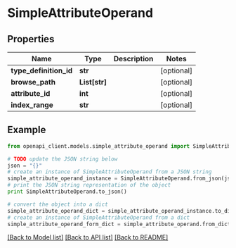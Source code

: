 # SimpleAttributeOperand


## Properties
Name | Type | Description | Notes
------------ | ------------- | ------------- | -------------
**type_definition_id** | **str** |  | [optional] 
**browse_path** | **List[str]** |  | [optional] 
**attribute_id** | **int** |  | [optional] 
**index_range** | **str** |  | [optional] 

## Example

```python
from openapi_client.models.simple_attribute_operand import SimpleAttributeOperand

# TODO update the JSON string below
json = "{}"
# create an instance of SimpleAttributeOperand from a JSON string
simple_attribute_operand_instance = SimpleAttributeOperand.from_json(json)
# print the JSON string representation of the object
print SimpleAttributeOperand.to_json()

# convert the object into a dict
simple_attribute_operand_dict = simple_attribute_operand_instance.to_dict()
# create an instance of SimpleAttributeOperand from a dict
simple_attribute_operand_form_dict = simple_attribute_operand.from_dict(simple_attribute_operand_dict)
```
[[Back to Model list]](../README.md#documentation-for-models) [[Back to API list]](../README.md#documentation-for-api-endpoints) [[Back to README]](../README.md)


